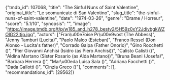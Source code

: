 {"tmdb_id": 107068, "title": "The Sinful Nuns of Saint Valentine", "original_title": "Le scomunicate di San Valentino", "slug_title": "the-sinful-nuns-of-saint-valentine", "date": "1974-03-26", "genre": "Drame / Horreur", "score": "5.1/10", "synopsis": "", "image": "https://image.tmdb.org/t/p/w185_and_h278_bestv2/5H59z0xY2JdivbgkWZOlG22Itjp.jpg", "actors": ["Fran\u00e7oise Pr\u00e9vost (The Abbess)", "Jenny Tamburi (Lucita)", "Paolo Malco (Esteban)", "Franco Ressel (Don Alonso - Lucita's father)", "Corrado Gaipa (Father Onorio)", "Gino Rocchetti ()", "Pier Giovanni Anchisi (Isidro (as Piero Anchisi))", "Calisto Calisti ()", "Aldina Martano (Sister Rosario (as Alda Martano))", "Bruna Beani (Josefa)", "Barbara Herrera ()", "Mar\u00eda Luisa Sala ()", "Adriana Facchetti ()", "Dada Gallotti ()", "Cinzia Greco ()"], "comments": [], "recommandations_id": [29562]}